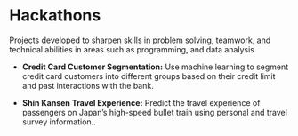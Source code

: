 # Hackathons
Projects developed to sharpen skills in problem solving, teamwork, and technical abilities in areas such as programming, and data analysis

- **Credit Card Customer Segmentation:** Use machine learning to segment credit card customers into different groups based on their credit limit and past interactions with the bank.

- **Shin Kansen Travel Experience:** Predict the travel experience of passengers on Japan’s high-speed bullet train using personal and travel survey information..